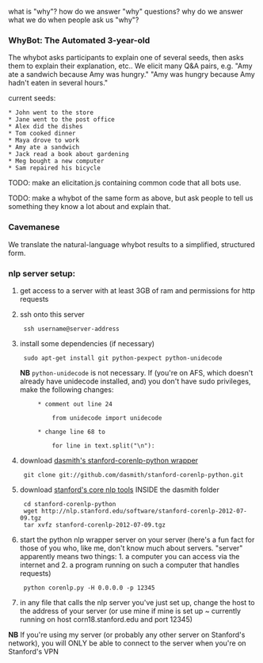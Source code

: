 what is "why"?
how do we answer "why" questions?
why do we answer what we do when people ask us "why"?

### WhyBot: The Automated 3-year-old

The whybot asks participants to explain one of several seeds, then asks them to explain their explanation, etc.. We elicit many Q&A pairs, e.g. "Amy ate a sandwich because Amy was hungry." "Amy was hungry because Amy hadn't eaten in several hours."

current seeds:

	* John went to the store
    * Jane went to the post office
    * Alex did the dishes
    * Tom cooked dinner
    * Maya drove to work
    * Amy ate a sandwich
    * Jack read a book about gardening
    * Meg bought a new computer
    * Sam repaired his bicycle

TODO: make an elicitation.js containing common code that all bots use.

TODO: make a whybot of the same form as above, but ask people to tell us something they know a lot about and explain that.

### Cavemanese

We translate the natural-language whybot results to a simplified, structured form.

### nlp server setup:

1. get access to a server with at least 3GB of ram and permissions for http requests

1. ssh onto this server

        ssh username@server-address

1. install some dependencies (if necessary)

        sudo apt-get install git python-pexpect python-unidecode

    **NB** `python-unidecode` is not necessary. If (you're on AFS, which doesn't already have unidecode installed, and) you don't have sudo privileges, make the following changes:

            * comment out line 24

                from unidecode import unidecode

            * change line 68 to

                for line in text.split("\n"):

1. download [dasmith's stanford-corenlp-python wrapper](https://github.com/dasmith/stanford-corenlp-python)

        git clone git://github.com/dasmith/stanford-corenlp-python.git

1. download [stanford's core nlp tools](http://nlp.stanford.edu/software/corenlp.shtml) INSIDE the dasmith folder

        cd stanford-corenlp-python
        wget http://nlp.stanford.edu/software/stanford-corenlp-2012-07-09.tgz
        tar xvfz stanford-corenlp-2012-07-09.tgz

1. start the python nlp wrapper server on your server (here's a fun fact for those of you who, like me, don't know much about servers. "server" apparently means two things: 1. a computer you can access via the internet and 2. a program running on such a computer that handles requests)

        python corenlp.py -H 0.0.0.0 -p 12345

1. in any file that calls the nlp server you've just set up, change the host to the address of your server (or use mine if mine is set up ~ currently running on host corn18.stanford.edu and port 12345)

**NB** If you're using my server (or probably any other server on Stanford's network), you will ONLY be able to connect to the server when you're on Stanford's VPN